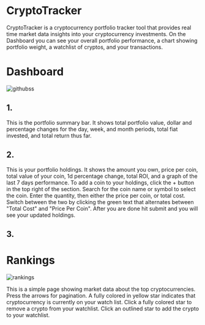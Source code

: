 # CryptoTracker

CryptoTracker is a cryptocurrency portfolio tracker tool that provides real time market data insights into your cryptocurrency investments.
On the Dashboard you can see your overall portfolio performance, a chart showing portfolio weight, a watchlist of cryptos, and your transactions.

# Dashboard
![githubss](https://user-images.githubusercontent.com/36825464/125128712-06f71500-e0c4-11eb-8093-50840c893ceb.png)

## 1.

This is the portfolio summary bar. It shows total portfolio value, dollar and percentage changes for the day, week, and month periods, total fiat invested, and total return thus far.

## 2.

This is your portfolio holdings. It shows the amount you own, price per coin, total value of your coin, 1d percentage change, total ROI, and a graph of the last 7 days performance. To add a coin to your holdings, click the + button in the top right of the section. Search for the coin name or symbol to select the coin. Enter the quantity, then either the price per coin, or total cost. Switch between the two by clicking the green text that alternates between "Total Cost" and "Price Per Coin". After you are done hit submit and you will see your updated holdings.

## 3.





# Rankings
![rankings](https://user-images.githubusercontent.com/36825464/125128929-55a4af00-e0c4-11eb-9a2b-24aaf056a4cc.JPG)

This is a simple page showing market data about the top cryptocurrencies. Press the arrows for pagination. A fully colored in yellow star indicates that cryptocurrency is currently on your watch list. Click a fully colored star to remove a crypto from your watchlist. Click an outlined star to add the crypto to your watchlist.


